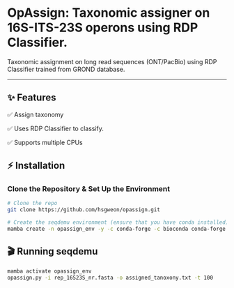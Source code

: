 # OpAssign: Taxonomic assigner on 16S-ITS-23S operons using RDP Classifier.

Taxonomic assignment on long read sequences (ONT/PacBio) using RDP Classifier trained from GROND database.

---

## ✨ Features

✅ Assign taxonomy

✅ Uses RDP Classifier to classify. 

✅ Supports multiple CPUs

## ⚡ Installation

### Clone the Repository & Set Up the Environment

```bash
# Clone the repo
git clone https://github.com/hsgweon/opassign.git

# Create the seqdemu environment (ensure that you have conda installed)
mamba create -n opassign_env -y -c conda-forge -c bioconda conda-forge::biopython conda-forge::psutil progressbar2 
```

## 🎬 Running seqdemu

```bash
mamba activate opassign_env
opassign.py -i rep_16S23S_nr.fasta -o assigned_tanoxony.txt -t 100
```

